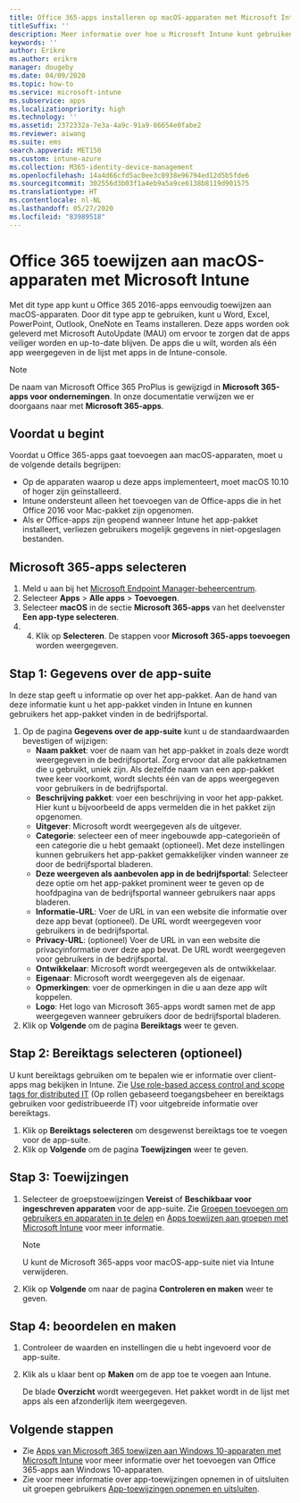 ```yaml
---
title: Office 365-apps installeren op macOS-apparaten met Microsoft Intune
titleSuffix: ''
description: Meer informatie over hoe u Microsoft Intune kunt gebruiken om Office 365-apps op macOS-apparaten te installeren.
keywords: ''
author: Erikre
ms.author: erikre
manager: dougeby
ms.date: 04/09/2020
ms.topic: how-to
ms.service: microsoft-intune
ms.subservice: apps
ms.localizationpriority: high
ms.technology: ''
ms.assetid: 2372332a-7e3a-4a9c-91a9-86654e0fabe2
ms.reviewer: aiwang
ms.suite: ems
search.appverid: MET150
ms.custom: intune-azure
ms.collection: M365-identity-device-management
ms.openlocfilehash: 14a4d66cfd5ac0ee3c0938e96794ed12d5b5fde6
ms.sourcegitcommit: 302556d3b03f1a4eb9a5a9ce6138b8119d901575
ms.translationtype: HT
ms.contentlocale: nl-NL
ms.lasthandoff: 05/27/2020
ms.locfileid: "83989518"
---
```

# <a name="assign-office-365-to-macos-devices-with-microsoft-intune"></a>Office 365 toewijzen aan macOS-apparaten met Microsoft Intune

Met dit type app kunt u Office 365 2016-apps eenvoudig toewijzen aan macOS-apparaten. Door dit type app te gebruiken, kunt u Word, Excel, PowerPoint, Outlook, OneNote en Teams installeren. Deze apps worden ook geleverd met Microsoft AutoUpdate (MAU) om ervoor te zorgen dat de apps veiliger worden en up-to-date blijven. De apps die u wilt, worden als één app weergegeven in de lijst met apps in de Intune-console.

> [!NOTE]
> De naam van Microsoft Office 365 ProPlus is gewijzigd in **Microsoft 365-apps voor ondernemingen**. In onze documentatie verwijzen we er doorgaans naar met **Microsoft 365-apps**.

## <a name="before-you-start"></a>Voordat u begint

Voordat u Office 365-apps gaat toevoegen aan macOS-apparaten, moet u de volgende details begrijpen:

- Op de apparaten waarop u deze apps implementeert, moet macOS 10.10 of hoger zijn geïnstalleerd.
- Intune ondersteunt alleen het toevoegen van de Office-apps die in het Office 2016 voor Mac-pakket zijn opgenomen.
- Als er Office-apps zijn geopend wanneer Intune het app-pakket installeert, verliezen gebruikers mogelijk gegevens in niet-opgeslagen bestanden.

## <a name="select-microsoft-365-apps"></a>Microsoft 365-apps selecteren

1. Meld u aan bij het [Microsoft Endpoint Manager-beheercentrum](https://go.microsoft.com/fwlink/?linkid=2109431).
2. Selecteer **Apps** > **Alle apps** > **Toevoegen**.
3. Selecteer **macOS** in de sectie **Microsoft 365-apps** van het deelvenster **Een app-type selecteren**.
4. 4. Klik op **Selecteren**. De stappen voor **Microsoft 365-apps toevoegen** worden weergegeven.

## <a name="step-1---app-suite-information"></a>Stap 1: Gegevens over de app-suite

In deze stap geeft u informatie op over het app-pakket. Aan de hand van deze informatie kunt u het app-pakket vinden in Intune en kunnen gebruikers het app-pakket vinden in de bedrijfsportal.

1. Op de pagina **Gegevens over de app-suite** kunt u de standaardwaarden bevestigen of wijzigen:
    - **Naam pakket**: voer de naam van het app-pakket in zoals deze wordt weergegeven in de bedrijfsportal. Zorg ervoor dat alle pakketnamen die u gebruikt, uniek zijn. Als dezelfde naam van een app-pakket twee keer voorkomt, wordt slechts één van de apps weergegeven voor gebruikers in de bedrijfsportal.
    - **Beschrijving pakket**: voer een beschrijving in voor het app-pakket. Hier kunt u bijvoorbeeld de apps vermelden die in het pakket zijn opgenomen.
    - **Uitgever**: Microsoft wordt weergegeven als de uitgever.
    - **Categorie**: selecteer een of meer ingebouwde app-categorieën of een categorie die u hebt gemaakt (optioneel). Met deze instellingen kunnen gebruikers het app-pakket gemakkelijker vinden wanneer ze door de bedrijfsportal bladeren.
    - **Deze weergeven als aanbevolen app in de bedrijfsportal**: Selecteer deze optie om het app-pakket prominent weer te geven op de hoofdpagina van de bedrijfsportal wanneer gebruikers naar apps bladeren.
    - **Informatie-URL**: Voer de URL in van een website die informatie over deze app bevat (optioneel). De URL wordt weergegeven voor gebruikers in de bedrijfsportal.
    - **Privacy-URL**: (optioneel) Voer de URL in van een website die privacyinformatie over deze app bevat. De URL wordt weergegeven voor gebruikers in de bedrijfsportal.
    - **Ontwikkelaar**: Microsoft wordt weergegeven als de ontwikkelaar.
    - **Eigenaar**: Microsoft wordt weergegeven als de eigenaar.
    - **Opmerkingen**: voer de opmerkingen in die u aan deze app wilt koppelen.
    - **Logo**: Het logo van Microsoft 365-apps wordt samen met de app weergegeven wanneer gebruikers door de bedrijfsportal bladeren.
2. Klik op **Volgende** om de pagina **Bereiktags** weer te geven.

## <a name="step-2---select-scope-tags-optional"></a>Stap 2: Bereiktags selecteren (optioneel)
U kunt bereiktags gebruiken om te bepalen wie er informatie over client-apps mag bekijken in Intune. Zie [Use role-based access control and scope tags for distributed IT](../fundamentals/scope-tags.md) (Op rollen gebaseerd toegangsbeheer en bereiktags gebruiken voor gedistribueerde IT) voor uitgebreide informatie over bereiktags.

1. Klik op **Bereiktags selecteren** om desgewenst bereiktags toe te voegen voor de app-suite. 
2. Klik op **Volgende** om de pagina **Toewijzingen** weer te geven.

## <a name="step-3---assignments"></a>Stap 3: Toewijzingen

1. Selecteer de groepstoewijzingen **Vereist** of **Beschikbaar voor ingeschreven apparaten** voor de app-suite. Zie [Groepen toevoegen om gebruikers en apparaten in te delen](../fundamentals/groups-add.md) en [Apps toewijzen aan groepen met Microsoft Intune](apps-deploy.md) voor meer informatie.

    >[!Note]
    > U kunt de Microsoft 365-apps voor macOS-app-suite niet via Intune verwijderen.

2. Klik op **Volgende** om naar de pagina **Controleren en maken** weer te geven. 

## <a name="step-4---review--create"></a>Stap 4: beoordelen en maken

1. Controleer de waarden en instellingen die u hebt ingevoerd voor de app-suite.
2. Klik als u klaar bent op **Maken** om de app toe te voegen aan Intune.

    De blade **Overzicht** wordt weergegeven. Het pakket wordt in de lijst met apps als een afzonderlijk item weergegeven.

## <a name="next-steps"></a>Volgende stappen

- Zie [Apps van Microsoft 365 toewijzen aan Windows 10-apparaten met Microsoft Intune](apps-add-office365.md) voor meer informatie over het toevoegen van Office 365-apps aan Windows 10-apparaten.
- Zie voor meer informatie over app-toewijzingen opnemen in of uitsluiten uit groepen gebruikers [App-toewijzingen opnemen en uitsluiten](apps-inc-exl-assignments.md).

